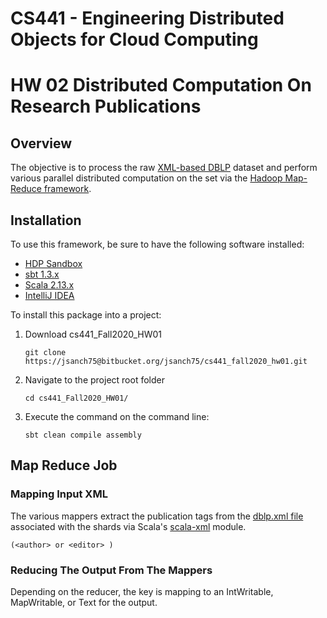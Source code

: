# CS441 - Engineering Distributed Objects for Cloud Computing

# HW 02 Distributed Computation On Research Publications

## Overview
The objective is to process the raw [XML-based DBLP](https://dblp.uni-trier.de)
 dataset and perform various parallel distributed computation on the set via the [Hadoop Map-Reduce framework](https://hadoop.apache.org).

## Installation

To use this framework, be sure to have the following software installed:  

* [HDP Sandbox](https://www.cloudera.com/downloads/hortonworks-sandbox.html)
* [sbt 1.3.x ](https://www.scala-sbt.org/download.html)
* [Scala  2.13.x](https://www.scala-lang.org/download/) 
* [IntelliJ IDEA](https://www.jetbrains.com/idea/download/)

To install this package into a project:  

1.  Download cs441_Fall2020_HW01

    ```  
    git clone https://jsanch75@bitbucket.org/jsanch75/cs441_fall2020_hw01.git
    ```
2. Navigate to the project root folder  

    ```
    cd cs441_Fall2020_HW01/  
    ```
3. Execute the command on the command line:

    ```
    sbt clean compile assembly  
    ```  
   
   
## Map Reduce Job

### Mapping Input XML

The various mappers extract the publication tags from the [dblp.xml file](https://dblp.uni-trier.de/xml/) associated with the shards via Scala's [scala-xml](https://scala.github.io/scala-xml/api/1.2.0/scala/xml/) module.
```
(<author> or <editor> )
```

### Reducing The Output From The Mappers

Depending on the reducer, the key is mapping to an IntWritable, MapWritable, or Text for the output.


